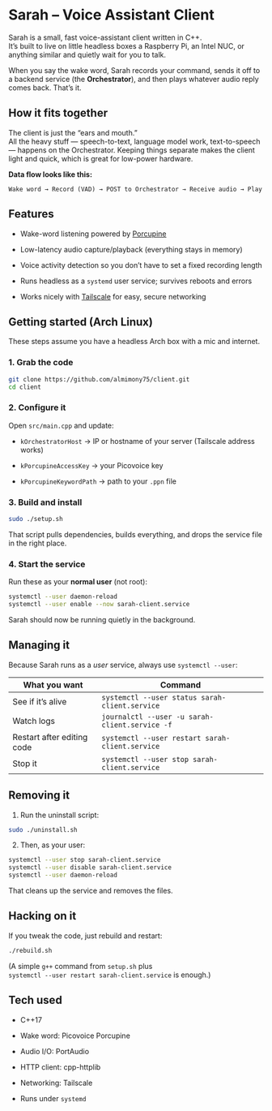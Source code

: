 # Sarah – Voice Assistant Client

Sarah is a small, fast voice-assistant client written in C++.  
It’s built to live on little headless boxes a Raspberry Pi, an Intel NUC, or anything similar and quietly wait for you to talk.

When you say the wake word, Sarah records your command, sends it off to a backend service (the **Orchestrator**), and then plays whatever audio reply comes back. That’s it.

## How it fits together

The client is just the “ears and mouth.”  
All the heavy stuff — speech-to-text, language model work, text-to-speech — happens on the Orchestrator. Keeping things separate makes the client light and quick, which is great for low-power hardware.

**Data flow looks like this:**

```
Wake word → Record (VAD) → POST to Orchestrator → Receive audio → Play
```

## Features

- Wake-word listening powered by [Porcupine](https://picovoice.ai/platform/porcupine/)
    
- Low-latency audio capture/playback (everything stays in memory)
    
- Voice activity detection so you don’t have to set a fixed recording length
    
- Runs headless as a `systemd` user service; survives reboots and errors
    
- Works nicely with [Tailscale](https://tailscale.com/) for easy, secure networking
    

## Getting started (Arch Linux)

These steps assume you have a headless Arch box with a mic and internet.

### 1. Grab the code

```bash
git clone https://github.com/almimony75/client.git
cd client
```

### 2. Configure it

Open `src/main.cpp` and update:

- `kOrchestratorHost` → IP or hostname of your server (Tailscale address works)
    
- `kPorcupineAccessKey` → your Picovoice key
    
- `kPorcupineKeywordPath` → path to your `.ppn` file
    

### 3. Build and install

```bash
sudo ./setup.sh
```

That script pulls dependencies, builds everything, and drops the service file in the right place.

### 4. Start the service

Run these as your **normal user** (not root):

```bash
systemctl --user daemon-reload
systemctl --user enable --now sarah-client.service
```

Sarah should now be running quietly in the background.

## Managing it

Because Sarah runs as a _user_ service, always use `systemctl --user`:

|What you want|Command|
|---|---|
|See if it’s alive|`systemctl --user status sarah-client.service`|
|Watch logs|`journalctl --user -u sarah-client.service -f`|
|Restart after editing code|`systemctl --user restart sarah-client.service`|
|Stop it|`systemctl --user stop sarah-client.service`|

## Removing it

1. Run the uninstall script:
    

```bash
sudo ./uninstall.sh
```

2. Then, as your user:
    

```bash
systemctl --user stop sarah-client.service
systemctl --user disable sarah-client.service
systemctl --user daemon-reload
```

That cleans up the service and removes the files.

## Hacking on it

If you tweak the code, just rebuild and restart:

```bash
./rebuild.sh
```

(A simple `g++` command from `setup.sh` plus  
`systemctl --user restart sarah-client.service` is enough.)

## Tech used

- C++17
    
- Wake word: Picovoice Porcupine
    
- Audio I/O: PortAudio
    
- HTTP client: cpp-httplib
    
- Networking: Tailscale
    
- Runs under `systemd`
    
